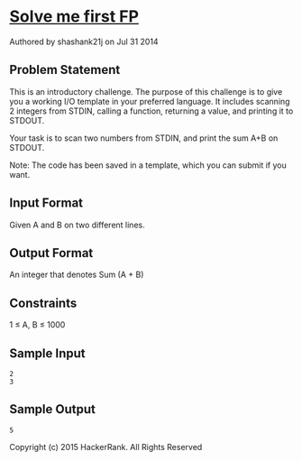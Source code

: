 # [Solve me first FP]
Authored by shashank21j on Jul 31 2014

## Problem Statement

This is an introductory challenge. The purpose of this challenge is to give you a working I/O template in your preferred language. It includes scanning 2 integers from STDIN, calling a function, returning a value, and printing it to STDOUT.

Your task is to scan two numbers from STDIN, and print the sum A+B on STDOUT.

Note: The code has been saved in a template, which you can submit if you want.

## Input Format
Given A and B on two different lines.

## Output Format
An integer that denotes Sum (A + B)

## Constraints
1 ≤ A, B ≤ 1000

## Sample Input

```
2
3
```

## Sample Output

```
5
```

Copyright (c) 2015 HackerRank.
All Rights Reserved

[Solve me first FP]:https://www.hackerrank.com/challenges/fp-solve-me-first
